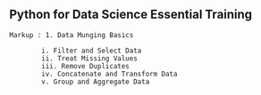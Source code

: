 ## Python for Data Science Essential Training

    Markup : 1. Data Munging Basics

            i. Filter and Select Data
            ii. Treat Missing Values
            iii. Remove Duplicates
            iv. Concatenate and Transform Data
            v. Group and Aggregate Data
